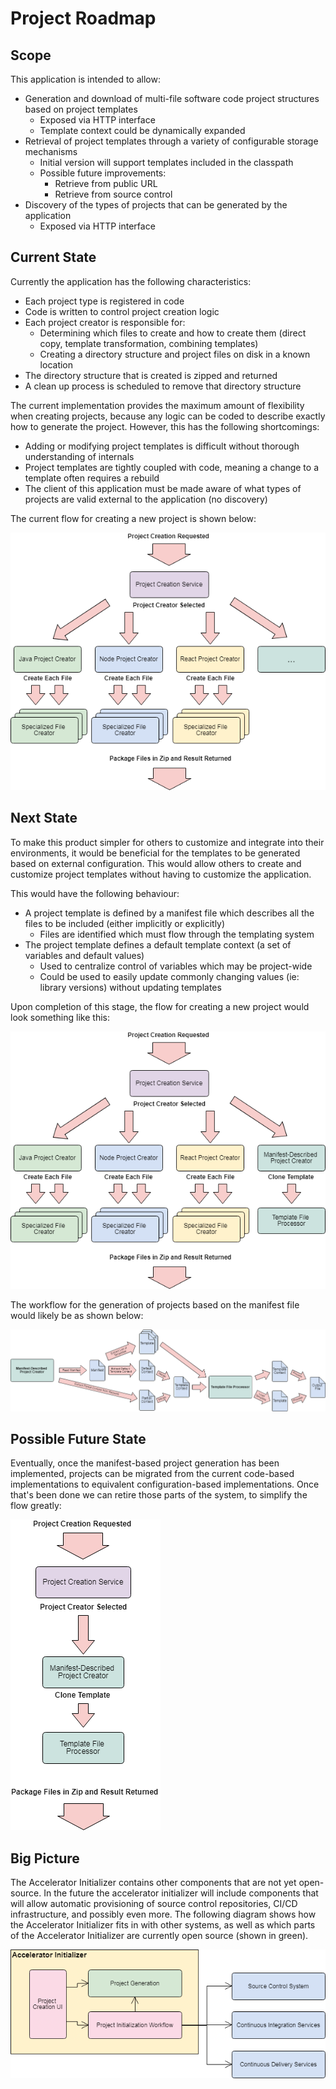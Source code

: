 # Project Roadmap

## Scope

This application is intended to allow:
- Generation and download of multi-file software code project structures based on project templates
  - Exposed via HTTP interface
  - Template context could be dynamically expanded
- Retrieval of project templates through a variety of configurable storage mechanisms
  - Initial version will support templates included in the classpath
  - Possible future improvements:
    - Retrieve from public URL
    - Retrieve from source control 
- Discovery of the types of projects that can be generated by the application
  - Exposed via HTTP interface

## Current State

Currently the application has the following characteristics:
- Each project type is registered in code
- Code is written to control project creation logic
- Each project creator is responsible for:
  - Determining which files to create and how to create them (direct copy, template transformation, combining templates)
  - Creating a directory structure and project files on disk in a known location
- The directory structure that is created is zipped and returned
- A clean up process is scheduled to remove that directory structure

The current implementation provides the maximum amount of flexibility when creating projects, because any logic can be coded to describe exactly how to generate the project. However, this has the following shortcomings:
- Adding or modifying project templates is difficult without thorough understanding of internals
- Project templates are tightly coupled with code, meaning a change to a template often requires a rebuild
- The client of this application must be made aware of what types of projects are valid external to the application (no discovery)
 
The current flow for creating a new project is shown below:

![current generation flow](Stage1.png)

## Next State

To make this product simpler for others to customize and integrate into their environments, it would be beneficial for the templates to be generated based on external configuration. This would allow others to create and customize project templates without having to customize the application.

This would have the following behaviour:
- A project template is defined by a manifest file which describes all the files to be included (either implicitly or explicitly)
  - Files are identified which must flow through the templating system
- The project template defines a default template context (a set of variables and default values)
  - Used to centralize control of variables which may be project-wide
  - Could be used to easily update commonly changing values (ie: library versions) without updating templates

Upon completion of this stage, the flow for creating a new project would look something like this:

![next generation flow](Stage2.png)

The workflow for the generation of projects based on the manifest file would likely be as shown below:

![manifest flow](ManifestFlow.png)

## Possible Future State

Eventually, once the manifest-based project generation has been implemented, projects can be migrated from the current code-based implementations to equivalent configuration-based implementations. Once that's been done we can retire those parts of the system, to simplify the flow greatly:

![next generation flow](Stage3.png)

## Big Picture

The Accelerator Initializer contains other components that are not yet open-source. In the future the accelerator initializer will include components that will allow automatic provisioning of source control repositories, CI/CD infrastructure, and possibly even more. The following diagram shows how the Accelerator Initializer fits in with other systems, as well as which parts of the Accelerator Initializer are currently open source (shown in green).

![big picture](BigPicture.png)